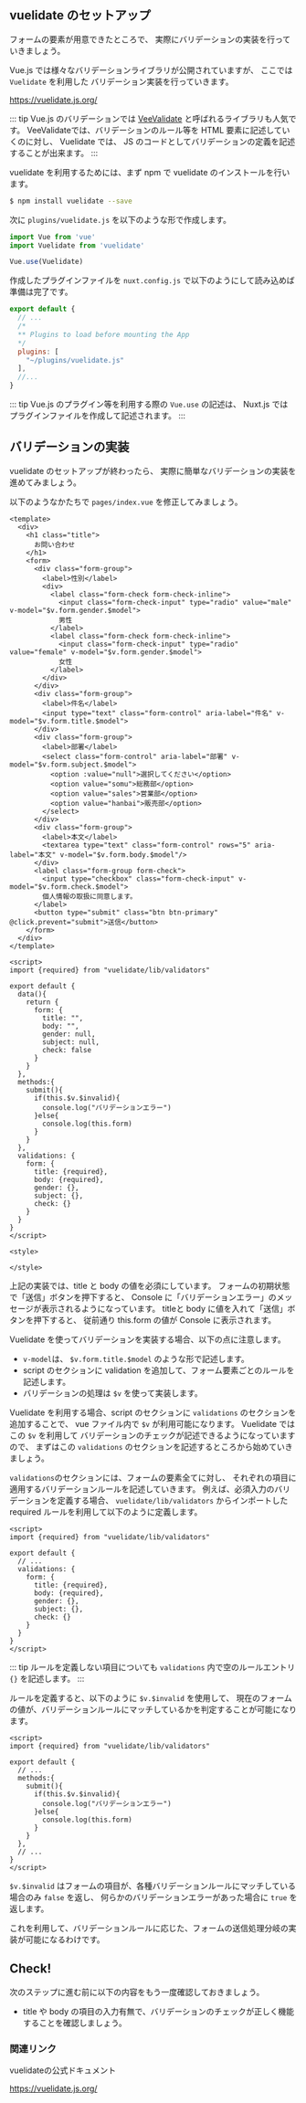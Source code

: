 ## vuelidate のセットアップ

フォームの要素が用意できたところで、
実際にバリデーションの実装を行っていきましょう。

Vue.js では様々なバリデーションライブラリが公開されていますが、
ここでは `Vuelidate` を利用した バリデーション実装を行っていきます。

https://vuelidate.js.org/

::: tip
Vue.js のバリデーションでは [VeeValidate](https://logaretm.github.io/vee-validate/) と呼ばれるライブラリも人気です。
VeeValidateでは、バリデーションのルール等を HTML 要素に記述していくのに対し、
Vuelidate では、 JS のコードとしてバリデーションの定義を記述することが出来ます。
:::


vuelidate を利用するためには、まず npm で vuelidate のインストールを行います。

```bash
$ npm install vuelidate --save
```

次に `plugins/vuelidate.js` を以下のような形で作成します。

```js
import Vue from 'vue'
import Vuelidate from 'vuelidate'

Vue.use(Vuelidate)
```

作成したプラグインファイルを `nuxt.config.js` で以下のようにして読み込めば準備は完了です。

```js
export default {
  // ...
  /*
  ** Plugins to load before mounting the App
  */
  plugins: [
    "~/plugins/vuelidate.js"
  ],
  //...
}
```

::: tip
Vue.js のプラグイン等を利用する際の `Vue.use` の記述は、
Nuxt.js では プラグインファイルを作成して記述されます。
:::

## バリデーションの実装

vuelidate のセットアップが終わったら、
実際に簡単なバリデーションの実装を進めてみましょう。

以下のようなかたちで `pages/index.vue` を修正してみましょう。

```vue
<template>
  <div>
    <h1 class="title">
      お問い合わせ
    </h1>
    <form>
      <div class="form-group">
        <label>性別</label>
        <div>
          <label class="form-check form-check-inline">
            <input class="form-check-input" type="radio" value="male" v-model="$v.form.gender.$model">
            男性
          </label>
          <label class="form-check form-check-inline">
            <input class="form-check-input" type="radio" value="female" v-model="$v.form.gender.$model">
            女性
          </label>
        </div>
      </div>
      <div class="form-group">
        <label>件名</label>
        <input type="text" class="form-control" aria-label="件名" v-model="$v.form.title.$model">
      </div>
      <div class="form-group">
        <label>部署</label>
        <select class="form-control" aria-label="部署" v-model="$v.form.subject.$model">
          <option :value="null">選択してください</option>
          <option value="somu">総務部</option>
          <option value="sales">営業部</option>
          <option value="hanbai">販売部</option>
        </select>
      </div>
      <div class="form-group">
        <label>本文</label>
        <textarea type="text" class="form-control" rows="5" aria-label="本文" v-model="$v.form.body.$model"/>
      </div>
      <label class="form-group form-check">
        <input type="checkbox" class="form-check-input" v-model="$v.form.check.$model">
        個人情報の取扱に同意します。
      </label>
      <button type="submit" class="btn btn-primary" @click.prevent="submit">送信</button>
    </form>
  </div>
</template>

<script>
import {required} from "vuelidate/lib/validators"

export default {
  data(){
    return {
      form: {
        title: "",
        body: "",
        gender: null,
        subject: null,
        check: false
      }
    }
  },
  methods:{
    submit(){
      if(this.$v.$invalid){
        console.log("バリデーションエラー")
      }else{
        console.log(this.form)
      }
    }
  },
  validations: {
    form: {
      title: {required},
      body: {required},
      gender: {},
      subject: {},
      check: {}
    }
  }
}
</script>

<style>

</style>

```

上記の実装では、title と body の値を必須にしています。
フォームの初期状態で「送信」ボタンを押下すると、
Console に「バリデーションエラー」のメッセージが表示されるようになっています。
titleと body に値を入れて「送信」ボタンを押下すると、
従前通り this.form の値が Console に表示されます。

Vuelidate を使ってバリデーションを実装する場合、以下の点に注意します。

- `v-model`は、 `$v.form.title.$model` のような形で記述します。
- script のセクションに validation を追加して、フォーム要素ごとのルールを記述します。
- バリデーションの処理は `$v` を使って実装します。

Vuelidate を利用する場合、script のセクションに `validations` のセクションを追加することで、
vue ファイル内で `$v` が利用可能になります。
Vuelidate では この `$v` を利用して バリデーションのチェックが記述できるようになっていますので、
まずはこの `validations` のセクションを記述するところから始めていきましょう。

`validations`のセクションには、フォームの要素全てに対し、
それぞれの項目に適用するバリデーションルールを記述していきます。
例えば、必須入力のバリデーションを定義する場合、 
`vuelidate/lib/validators` からインポートした required ルールを利用して以下のように定義します。

```vue
<script>
import {required} from "vuelidate/lib/validators"

export default {
  // ...
  validations: {
    form: {
      title: {required},
      body: {required},
      gender: {},
      subject: {},
      check: {}
    }
  }
}
</script>
```

::: tip
ルールを定義しない項目についても `validations` 内で空のルールエントリ `{}` を記述します。
:::

ルールを定義すると、以下のように `$v.$invalid` を使用して、
現在のフォームの値が、バリデーションルールにマッチしているかを判定することが可能になります。

```vue
<script>
import {required} from "vuelidate/lib/validators"

export default {
  // ...
  methods:{
    submit(){
      if(this.$v.$invalid){
        console.log("バリデーションエラー")
      }else{
        console.log(this.form)
      }
    }
  },
  // ...
}
</script>
```

`$v.$invalid` はフォームの項目が、各種バリデーションルールにマッチしている場合のみ `false` を返し、
何らかのバリデーションエラーがあった場合に `true` を返します。 

これを利用して、バリデーションルールに応じた、フォームの送信処理分岐の実装が可能になるわけです。

## Check! 

次のステップに進む前に以下の内容をもう一度確認しておきましょう。

- title や body の項目の入力有無で、バリデーションのチェックが正しく機能することを確認しましょう。

### 関連リンク

vuelidateの公式ドキュメント

https://vuelidate.js.org/

